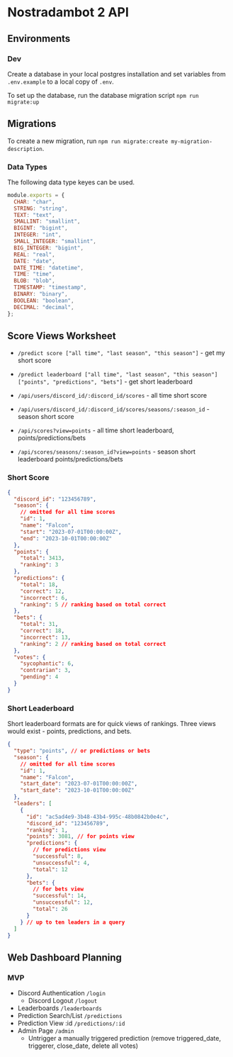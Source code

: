 # Nostradambot 2 API

## Environments

### Dev

Create a database in your local postgres installation and set variables from `.env.example` to a local copy of `.env`.

To set up the database, run the database migration script `npm run migrate:up`

## Migrations

To create a new migration, run `npm run migrate:create my-migration-description`.

### Data Types

The following data type keyes can be used.

```js
module.exports = {
  CHAR: "char",
  STRING: "string",
  TEXT: "text",
  SMALLINT: "smallint",
  BIGINT: "bigint",
  INTEGER: "int",
  SMALL_INTEGER: "smallint",
  BIG_INTEGER: "bigint",
  REAL: "real",
  DATE: "date",
  DATE_TIME: "datetime",
  TIME: "time",
  BLOB: "blob",
  TIMESTAMP: "timestamp",
  BINARY: "binary",
  BOOLEAN: "boolean",
  DECIMAL: "decimal",
};
```

## Score Views Worksheet

- `/predict score ["all time", "last season", "this season"]` - get my short score
- `/predict leaderboard ["all time", "last season", "this season"] ["points", "predictions", "bets"]` - get short leaderboard

- `/api/users/discord_id/:discord_id/scores` - all time short score
- `/api/users/discord_id/:discord_id/scores/seasons/:season_id` - season short score
- `/api/scores?view=points` - all time short leaderboard, points/predictions/bets
- `/api/scores/seasons/:season_id?view=points` - season short leaderboard points/predictions/bets

### Short Score

```json
{
  "discord_id": "123456789",
  "season": {
    // omitted for all time scores
    "id": 1,
    "name": "Falcon",
    "start": "2023-07-01T00:00:00Z",
    "end": "2023-10-01T00:00:00Z"
  },
  "points": {
    "total": 3413,
    "ranking": 3
  },
  "predictions": {
    "total": 18,
    "correct": 12,
    "incorrect": 6,
    "ranking": 5 // ranking based on total correct
  },
  "bets": {
    "total": 31,
    "correct": 18,
    "incorrect": 13,
    "ranking": 2 // ranking based on total correct
  },
  "votes": {
    "sycophantic": 6,
    "contrarian": 3,
    "pending": 4
  }
}
```

### Short Leaderboard

Short leaderboard formats are for quick views of rankings. Three views would exist - points, predictions, and bets.

```json
{
  "type": "points", // or predictions or bets
  "season": {
    // omitted for all time scores
    "id": 1,
    "name": "Falcon",
    "start_date": "2023-07-01T00:00:00Z",
    "start_date": "2023-10-01T00:00:00Z"
  },
  "leaders": [
    {
      "id": "ac5ad4e9-3b48-43b4-995c-48b0842b0e4c",
      "discord_id": "123456789",
      "ranking": 1,
      "points": 3081, // for points view
      "predictions": {
        // for predictions view
        "successful": 8,
        "unsuccessful": 4,
        "total": 12
      },
      "bets": {
        // for bets view
        "successful": 14,
        "unsuccessful": 12,
        "total": 26
      }
    } // up to ten leaders in a query
  ]
}
```

## Web Dashboard Planning

### MVP

- Discord Authentication `/login`
  - Discord Logout `/logout`
- Leaderboards `/leaderboards`
- Prediction Search/List `/predictions`
- Prediction View :id `/predictions/:id`
- Admin Page `/admin`
  - Untrigger a manually triggered prediction (remove triggered_date, triggerer, close_date, delete all votes)
